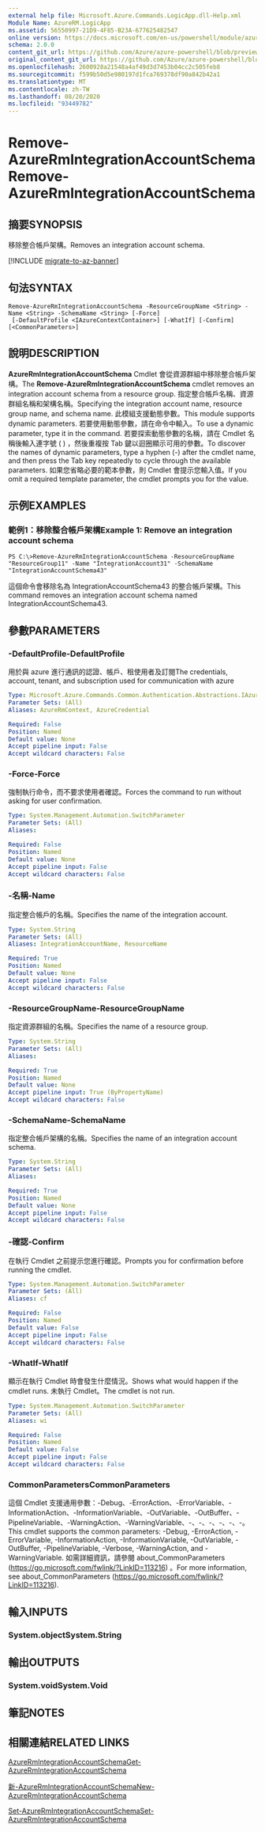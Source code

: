 ```yaml
---
external help file: Microsoft.Azure.Commands.LogicApp.dll-Help.xml
Module Name: AzureRM.LogicApp
ms.assetid: 56550997-21D9-4F85-B23A-677625482547
online version: https://docs.microsoft.com/en-us/powershell/module/azurerm.logicapp/remove-azurermintegrationaccountschema
schema: 2.0.0
content_git_url: https://github.com/Azure/azure-powershell/blob/preview/src/ResourceManager/LogicApp/Commands.LogicApp/help/Remove-AzureRmIntegrationAccountSchema.md
original_content_git_url: https://github.com/Azure/azure-powershell/blob/preview/src/ResourceManager/LogicApp/Commands.LogicApp/help/Remove-AzureRmIntegrationAccountSchema.md
ms.openlocfilehash: 2600928a21548a4af49d3d7453b04cc2c505feb8
ms.sourcegitcommit: f599b50d5e980197d1fca769378df90a842b42a1
ms.translationtype: MT
ms.contentlocale: zh-TW
ms.lasthandoff: 08/20/2020
ms.locfileid: "93449782"
---
```

# <span data-ttu-id="41b06-101">Remove-AzureRmIntegrationAccountSchema</span><span class="sxs-lookup"><span data-stu-id="41b06-101">Remove-AzureRmIntegrationAccountSchema</span></span>

## <span data-ttu-id="41b06-102">摘要</span><span class="sxs-lookup"><span data-stu-id="41b06-102">SYNOPSIS</span></span>
<span data-ttu-id="41b06-103">移除整合帳戶架構。</span><span class="sxs-lookup"><span data-stu-id="41b06-103">Removes an integration account schema.</span></span>

[!INCLUDE [migrate-to-az-banner](../../includes/migrate-to-az-banner.md)]

## <span data-ttu-id="41b06-104">句法</span><span class="sxs-lookup"><span data-stu-id="41b06-104">SYNTAX</span></span>

```
Remove-AzureRmIntegrationAccountSchema -ResourceGroupName <String> -Name <String> -SchemaName <String> [-Force]
 [-DefaultProfile <IAzureContextContainer>] [-WhatIf] [-Confirm] [<CommonParameters>]
```

## <span data-ttu-id="41b06-105">說明</span><span class="sxs-lookup"><span data-stu-id="41b06-105">DESCRIPTION</span></span>
<span data-ttu-id="41b06-106">**AzureRmIntegrationAccountSchema** Cmdlet 會從資源群組中移除整合帳戶架構。</span><span class="sxs-lookup"><span data-stu-id="41b06-106">The **Remove-AzureRmIntegrationAccountSchema** cmdlet removes an integration account schema from a resource group.</span></span>
<span data-ttu-id="41b06-107">指定整合帳戶名稱、資源群組名稱和架構名稱。</span><span class="sxs-lookup"><span data-stu-id="41b06-107">Specifying the integration account name, resource group name, and schema name.</span></span>
<span data-ttu-id="41b06-108">此模組支援動態參數。</span><span class="sxs-lookup"><span data-stu-id="41b06-108">This module supports dynamic parameters.</span></span>
<span data-ttu-id="41b06-109">若要使用動態參數，請在命令中輸入。</span><span class="sxs-lookup"><span data-stu-id="41b06-109">To use a dynamic parameter, type it in the command.</span></span>
<span data-ttu-id="41b06-110">若要探索動態參數的名稱，請在 Cmdlet 名稱後輸入連字號 ( ) ，然後重複按 Tab 鍵以迴圈顯示可用的參數。</span><span class="sxs-lookup"><span data-stu-id="41b06-110">To discover the names of dynamic parameters, type a hyphen (-) after the cmdlet name, and then press the Tab key repeatedly to cycle through the available parameters.</span></span>
<span data-ttu-id="41b06-111">如果您省略必要的範本參數，則 Cmdlet 會提示您輸入值。</span><span class="sxs-lookup"><span data-stu-id="41b06-111">If you omit a required template parameter, the cmdlet prompts you for the value.</span></span>

## <span data-ttu-id="41b06-112">示例</span><span class="sxs-lookup"><span data-stu-id="41b06-112">EXAMPLES</span></span>

### <span data-ttu-id="41b06-113">範例1：移除整合帳戶架構</span><span class="sxs-lookup"><span data-stu-id="41b06-113">Example 1: Remove an integration account schema</span></span>
```
PS C:\>Remove-AzureRmIntegrationAccountSchema -ResourceGroupName "ResourceGroup11" -Name "IntegrationAccount31" -SchemaName "IntegrationAccountSchema43"
```

<span data-ttu-id="41b06-114">這個命令會移除名為 IntegrationAccountSchema43 的整合帳戶架構。</span><span class="sxs-lookup"><span data-stu-id="41b06-114">This command removes an integration account schema named IntegrationAccountSchema43.</span></span>

## <span data-ttu-id="41b06-115">參數</span><span class="sxs-lookup"><span data-stu-id="41b06-115">PARAMETERS</span></span>

### <span data-ttu-id="41b06-116">-DefaultProfile</span><span class="sxs-lookup"><span data-stu-id="41b06-116">-DefaultProfile</span></span>
<span data-ttu-id="41b06-117">用於與 azure 進行通訊的認證、帳戶、租使用者及訂閱</span><span class="sxs-lookup"><span data-stu-id="41b06-117">The credentials, account, tenant, and subscription used for communication with azure</span></span>

```yaml
Type: Microsoft.Azure.Commands.Common.Authentication.Abstractions.IAzureContextContainer
Parameter Sets: (All)
Aliases: AzureRmContext, AzureCredential

Required: False
Position: Named
Default value: None
Accept pipeline input: False
Accept wildcard characters: False
```

### <span data-ttu-id="41b06-118">-Force</span><span class="sxs-lookup"><span data-stu-id="41b06-118">-Force</span></span>
<span data-ttu-id="41b06-119">強制執行命令，而不要求使用者確認。</span><span class="sxs-lookup"><span data-stu-id="41b06-119">Forces the command to run without asking for user confirmation.</span></span>

```yaml
Type: System.Management.Automation.SwitchParameter
Parameter Sets: (All)
Aliases:

Required: False
Position: Named
Default value: None
Accept pipeline input: False
Accept wildcard characters: False
```

### <span data-ttu-id="41b06-120">-名稱</span><span class="sxs-lookup"><span data-stu-id="41b06-120">-Name</span></span>
<span data-ttu-id="41b06-121">指定整合帳戶的名稱。</span><span class="sxs-lookup"><span data-stu-id="41b06-121">Specifies the name of the integration account.</span></span>

```yaml
Type: System.String
Parameter Sets: (All)
Aliases: IntegrationAccountName, ResourceName

Required: True
Position: Named
Default value: None
Accept pipeline input: False
Accept wildcard characters: False
```

### <span data-ttu-id="41b06-122">-ResourceGroupName</span><span class="sxs-lookup"><span data-stu-id="41b06-122">-ResourceGroupName</span></span>
<span data-ttu-id="41b06-123">指定資源群組的名稱。</span><span class="sxs-lookup"><span data-stu-id="41b06-123">Specifies the name of a resource group.</span></span>

```yaml
Type: System.String
Parameter Sets: (All)
Aliases:

Required: True
Position: Named
Default value: None
Accept pipeline input: True (ByPropertyName)
Accept wildcard characters: False
```

### <span data-ttu-id="41b06-124">-SchemaName</span><span class="sxs-lookup"><span data-stu-id="41b06-124">-SchemaName</span></span>
<span data-ttu-id="41b06-125">指定整合帳戶架構的名稱。</span><span class="sxs-lookup"><span data-stu-id="41b06-125">Specifies the name of an integration account schema.</span></span>

```yaml
Type: System.String
Parameter Sets: (All)
Aliases:

Required: True
Position: Named
Default value: None
Accept pipeline input: False
Accept wildcard characters: False
```

### <span data-ttu-id="41b06-126">-確認</span><span class="sxs-lookup"><span data-stu-id="41b06-126">-Confirm</span></span>
<span data-ttu-id="41b06-127">在執行 Cmdlet 之前提示您進行確認。</span><span class="sxs-lookup"><span data-stu-id="41b06-127">Prompts you for confirmation before running the cmdlet.</span></span>

```yaml
Type: System.Management.Automation.SwitchParameter
Parameter Sets: (All)
Aliases: cf

Required: False
Position: Named
Default value: False
Accept pipeline input: False
Accept wildcard characters: False
```

### <span data-ttu-id="41b06-128">-WhatIf</span><span class="sxs-lookup"><span data-stu-id="41b06-128">-WhatIf</span></span>
<span data-ttu-id="41b06-129">顯示在執行 Cmdlet 時會發生什麼情況。</span><span class="sxs-lookup"><span data-stu-id="41b06-129">Shows what would happen if the cmdlet runs.</span></span>
<span data-ttu-id="41b06-130">未執行 Cmdlet。</span><span class="sxs-lookup"><span data-stu-id="41b06-130">The cmdlet is not run.</span></span>

```yaml
Type: System.Management.Automation.SwitchParameter
Parameter Sets: (All)
Aliases: wi

Required: False
Position: Named
Default value: False
Accept pipeline input: False
Accept wildcard characters: False
```

### <span data-ttu-id="41b06-131">CommonParameters</span><span class="sxs-lookup"><span data-stu-id="41b06-131">CommonParameters</span></span>
<span data-ttu-id="41b06-132">這個 Cmdlet 支援通用參數：-Debug、-ErrorAction、-ErrorVariable、-InformationAction、-InformationVariable、-OutVariable、-OutBuffer、-PipelineVariable、-WarningAction、-WarningVariable、-、-、-、-、-、-。</span><span class="sxs-lookup"><span data-stu-id="41b06-132">This cmdlet supports the common parameters: -Debug, -ErrorAction, -ErrorVariable, -InformationAction, -InformationVariable, -OutVariable, -OutBuffer, -PipelineVariable, -Verbose, -WarningAction, and -WarningVariable.</span></span> <span data-ttu-id="41b06-133">如需詳細資訊，請參閱 about_CommonParameters (https://go.microsoft.com/fwlink/?LinkID=113216) 。</span><span class="sxs-lookup"><span data-stu-id="41b06-133">For more information, see about_CommonParameters (https://go.microsoft.com/fwlink/?LinkID=113216).</span></span>

## <span data-ttu-id="41b06-134">輸入</span><span class="sxs-lookup"><span data-stu-id="41b06-134">INPUTS</span></span>

### <span data-ttu-id="41b06-135">System.object</span><span class="sxs-lookup"><span data-stu-id="41b06-135">System.String</span></span>

## <span data-ttu-id="41b06-136">輸出</span><span class="sxs-lookup"><span data-stu-id="41b06-136">OUTPUTS</span></span>

### <span data-ttu-id="41b06-137">System.void</span><span class="sxs-lookup"><span data-stu-id="41b06-137">System.Void</span></span>

## <span data-ttu-id="41b06-138">筆記</span><span class="sxs-lookup"><span data-stu-id="41b06-138">NOTES</span></span>

## <span data-ttu-id="41b06-139">相關連結</span><span class="sxs-lookup"><span data-stu-id="41b06-139">RELATED LINKS</span></span>

[<span data-ttu-id="41b06-140">AzureRmIntegrationAccountSchema</span><span class="sxs-lookup"><span data-stu-id="41b06-140">Get-AzureRmIntegrationAccountSchema</span></span>](./Get-AzureRmIntegrationAccountSchema.md)

[<span data-ttu-id="41b06-141">新-AzureRmIntegrationAccountSchema</span><span class="sxs-lookup"><span data-stu-id="41b06-141">New-AzureRmIntegrationAccountSchema</span></span>](./New-AzureRmIntegrationAccountSchema.md)

[<span data-ttu-id="41b06-142">Set-AzureRmIntegrationAccountSchema</span><span class="sxs-lookup"><span data-stu-id="41b06-142">Set-AzureRmIntegrationAccountSchema</span></span>](./Set-AzureRmIntegrationAccountSchema.md)


